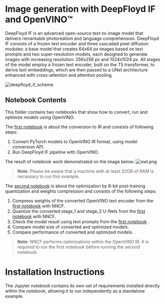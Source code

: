 # Image generation with DeepFloyd IF and OpenVINO™

DeepFloyd IF is an advanced open-source text-to-image model that delivers remarkable photorealism and language comprehension. DeepFloyd IF consists of a frozen text encoder and three cascaded pixel diffusion modules: a base model that creates 64x64 px images based on text prompts and two super-resolution models, each designed to generate images with increasing resolution: 256x256 px and 1024x1024 px. All stages of the model employ a frozen text encoder, built on the T5 transformer, to derive text embeddings, which are then passed to a UNet architecture enhanced with cross-attention and attention pooling.

![deepfloyd_if_scheme](https://github.com/deep-floyd/IF/raw/develop/pics/deepfloyd_if_scheme.jpg)

## Notebook Contents

This folder contains two notebooks that show how to convert, run and optimize models using OpenVINO.

The [first notebook](deep-floyd-if-convert.ipynb) is about the conversion to IR and consists of following steps:
1. Convert PyTorch models to OpenVINO IR format, using model conversion API.
2. Run DeepFloyd IF pipeline with OpenVINO.

The result of notebook work demonstrated on the image below:
![owl.png](https://user-images.githubusercontent.com/29454499/241643886-dfcf3c48-8d50-4730-ae28-a21595d9504f.png)

>**Note**: Please be aware that a machine with at least 32GB of RAM is necessary to run this example.

The [second notebook](deep-floyd-if-optimize.ipynb) is about the optimization by 8-bit post-training quantization and weights compression and consists of the following steps:
1. Compress weights of the converted OpenVINO text encoder from the [first notebook](deep-floyd-if-convert.ipynb) with NNCF.
2. Quantize the converted stage_1 and stage_2 U-Nets from the [first notebook](deep-floyd-if-convert.ipynb) with NNCF.
2. Check the model result using text prompts from the [first notebook](deep-floyd-if-convert.ipynb) .
3. Compare model size of converted and optimized models.
4. Compare performance of converted and optimized models.

>**Note**: NNCF performs optimizations within the OpenVINO IR. It is required to run the first notebook before running the second notebook.

# Installation Instructions

The Jupyter notebook contains its own set of requirements installed directly within the notebook, allowing it to run independently as a standalone example.